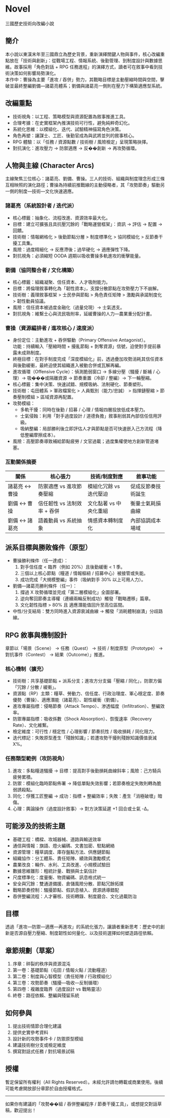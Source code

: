 # Novel

三國歷史技術向改編小說

## 簡介
本小說以東漢末年至三國鼎立為歷史背景，重新演繹關鍵人物與事件，核心改編重點放在「技術與創新」：從戰場工程、情報系統、後勤管理、到制度設計與數據思維。故事採用「角色對話 + RPG 任務進程」的演繹方式，讀者可在敘事中看到技術決策如何影響局勢演化。  
本作中：曹操為主要「進攻 / 吞併」勢力，其戰略目標是主動壓縮時間與空間，擊破並最終整編劉備—諸葛亮體系；劉備與諸葛亮一側則在壓力下構築適應型系統。

## 改編重點
- 技術視角：以工程、策略模型與資源配置為敘事推進工具。
- 合理考據：在史實框架內推演技術可行性，避免純粹奇幻化。
- 系統化思維：以模組化、迭代、試驗精神描寫角色決策。
- 角色再塑：讓謀士、工匠、後勤官成為與武將並列的敘事核心。
- RPG 體驗：以「任務 / 資源點數 / 技術樹 / 風險檢定」呈現策略抉擇。
- 對抗演化：進攻壓力 → 防禦適應 → 反��創新 → 再攻勢循環。

## 人物與主線 (Character Arcs)
主線聚焦三位核心：諸葛亮、劉備、曹操。三人的技術、組織與制度理念形成三條互相映照的演化路徑；曹操為持續前推戰線的主動侵略者，其「攻勢節奏」驅動另一側的制度—技術—文化快速適應。

### 諸葛亮（系統設計者 / 迭代派）
- 核心標籤：抽象化、流程改進、資源效率最大化。
- 目標：建立可擴張且具抗壓冗餘的「戰略運營框架」：資訊 → 評估 → 配置 → 回饋。
- 技術樹：情報網格化 > 後勤節點分層 > 制度標準化 > 協同模組化 > 反節奏干擾工具集。
- 風險：過度精細化 → 反應滯後；過早硬化 → 適應彈性下降。
- 對抗視角：必須縮短 OODA 週期以吸收曹操多軌進攻的衝擊能量。

### 劉備（協同整合者 / 文化構築）
- 核心標籤：組織凝聚、信任資本、人才吸附能力。
- 目標：將倫理敘事轉化為「韌性資本」，支撐分散節點在攻勢壓力下不崩解。
- 技術樹：義理敘事框架 > 士民參與節點 > 角色責任矩陣 > 激勵與承諾制度化 > 韌性動員協議。
- 風險：信任資本被過度金融化（過量兌現）→ 士氣透支。
- 對抗視角：維繫士心與流民吸附率，延緩曹操的人力—農業重分配計畫。

### 曹操（資源編排者 / 進攻核心 / 速度派）
- 身份定位：主動進攻 + 吞併驅動（Primary Offensive Antagonist）。  
  功能：持續輸入「壓縮時間 + 擾亂節點 + 剝奪資源」信號，迫使對手提前暴露未成熟制度。
- 終極目標：在對手制度完成「深度模組化」前，透過疊加攻勢消耗其信任資本與後勤緩衝，最終迫使其組織進入被動合併或瓦解再編。
- 進攻循環（Offensive Cycle）：偵測脆弱窗口 → 多線分壓（騷擾 / 斷補 / 心理）→ 吸���或隔離資源 → 節奏重置（冷卻 / 整編）→ 下一輪壓縮。
- 核心標籤：集中決策、快速試錯、規模吸納、法制硬化、節奏塑形。
- 技術樹：屯田體系 > 軍政檔案化 > 人員甄別（能力/忠誠） > 指揮鏈壓縮 > 節奏壓制模組 > 區域資源再配置。
- 攻勢模組：
  - 多軌干擾：同時在後勤 / 招募 / 心理 / 情報四層投放低成本壓力。
  - 士氣侵蝕：利用「對手過度設計 / 道德負擔」敘事削弱其內部信任信用評級。
  - 吸納整編：局部勝利後立即評估人才與節點是否可快速嵌入己方流程（降低整編摩擦成本）。
- 風險：高壓節奏導致補給節點疲勞 / 文官過載；過度集權使地方創新管道堵塞。

### 互動關係摘要
| 關係 | 核心張力 | 技術/制度對應 | 敘事功能 |
| ---- | -------- | ------------- | -------- |
| 諸葛亮 ↔ 曹操 | 防禦適應 vs 進攻節奏壓縮 | 模組化冗餘 vs 迭代壓迫 | 促成反節奏技術誕生 |
| 劉備 ↔ 曹操 | 信任韌性 vs 法制效率 + 吞併 | 文化黏著 vs 中央化重組 | 衡量士氣耗損曲線 |
| 劉備 ↔ 諸葛亮 | 語義動員 vs 系統抽象 | 情感資本轉制度化 | 內部協調成本場域 |

## 派系目標與勝敗條件（原型）
- 曹操勝利條件（任一達成）：  
  1. 對手信任度 < 臨界（例如 20%）且後勤緩衝 < 1 季。  
  2. 三個以上核心節點（糧道 / 情報樞紐 / 招募中心）被接管或失能。  
  3. 成功完成「大規模整編」事件（吸納對手 30% 以上可用人力）。  
- 劉備—諸葛亮勝利條件（任一）：  
  1. 撐過 X 攻勢循環並完成「第二層模組化」全圖部署。  
  2. 逆向奪回節奏主導權（連續兩輪反制成功）觸發「戰略遷移」篇章。  
  3. 文化韌性指標 > 80% 且 適應潛能值回升至高位區間。  
- 中性/分支結局：雙方同時進入資源衰減曲線 → 觸發「消耗體制崩潰」分歧路線。

## RPG 敘事與機制設計
章節以「場景（Scene） → 任務（Quest） → 技術 / 制度原型（Prototype） → 對抗事件（Contest） → 結果（Outcome）」推進。

### 核心機制（擴充）
- 技術樹：共享基礎節點 + 派系分支；進攻方分支偏「壓縮 / 同化」，防禦方偏「冗餘 / 分散 / 緩衝」。
- 資源點（RP）主類：糧草、勞動力、信任度、行政治理度、軍心穩定度、節奏優勢（曹操）、適應潛能（諸葛亮）、韌性緩衝（劉備）。
- 進攻專屬指標：侵略節奏（Attack Tempo）、渗透幅度（Infiltration）、整編效率。
- 防禦專屬指標：吸收係數（Shock Absorption）、恢復速率（Recovery Rate）、文化維繫。
- 檢定維度：可行性 / 穩定性 / 心理影響 / 節奏抗性 / 吸收損耗 / 同化阻力。
- 迭代標記：失敗原型產生「殘餘知識」；若遭攻勢干擾則殘餘知識價值衰減 X%。

### 任務類型範例（攻防視角）
1. 進攻：多點糧道騷擾 → 目標：提高對手後勤損耗曲線斜率；風險：己方騎兵疲勞累積。  
2. 防禦：模組化臨時節點佈署 → 降低單點失效影響；若節奏檢定失敗則轉為脆弱誘殺點。  
3. 同化：俘獲工匠整編 → 成功：指標 + 整編效率；失敗：產生「消極破壞」暗傷。  
4. 心理：輿論操作（過度設計敘事）→ 對方決策延遲 +1 回合或士氣 -Δ。  

## 可能涉及的技術主題
- 基礎工程：橋樑、攻城器械、道路與輸送效率
- 通信與情報：旗語、燈火編碼、文書加密、駐點網絡
- 資源管理：糧草調度、庫存盤點方法、供應鏈節點
- 組織協作：分工體系、責任矩陣、績效與激勵模式
- 農業改良：輪作、水利、工具改進、小規模試驗田
- 數據思維雛形：粗統計量、戰損與士氣估計
- 尺度標準化：度量衡、物資編碼、訊息格式統一
- 安全與冗餘：雙通道備援、倉儲風險分散、節點冗餘拓撲
- 戰略節奏控制：騷擾節點、假訊息植入、資源誘導錯配
- 吞併整編流程：人才審核、技術轉錄、制度磨合、文化過載防治

## 目標
透過「進攻—防禦—適應—再進攻」的系統化張力，讓讀者重新思考：歷史中的創新是否源自壓力壓縮、制度韌性如何量化、以及技術選擇如何塑造路徑依賴。

## 章節規劃（草案）
1. 序章：碎裂的秩序與資源混沌  
2. 第一卷：基礎節點（屯田 / 情報火點 / 流動糧道）  
3. 第二卷：制度與心智模型（責任矩陣 / 行政模組化）  
4. 第三卷：攻勢節奏（騷擾—吸收—反制循環）  
5. 第四卷：複雜度臨界（過度設計 vs 戰略靈活）  
6. 終卷：路徑依賴、整編與殘留系統  

## 如何參與
1. 提出技術情節合理化建議  
2. 提供史實參考資料  
3. 設計新的攻勢事件卡 / 防禦原型模組  
4. 建議技術樹分支或檢定維度  
5. 撰寫對話式任務 / 對抗場景試稿  

## 授權
暫定保留所有權利（All Rights Reserved）。未經允許請勿轉載或商業使用。後續可能考慮開放部分章節於自由授權格式。

---
如果你有建議的「攻勢��組 / 吞併整編程序 / 節奏干擾工具」，或想提交對話草稿，歡迎提出！